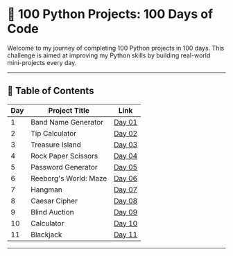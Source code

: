 # 🐍 100 Python Projects: 100 Days of Code

Welcome to my journey of completing 100 Python projects in 100 days. This challenge is aimed at improving my Python skills by building real-world mini-projects every day.

---

## 📅 Table of Contents

| Day | Project Title           | Link                                   |
|-----|-------------------------|----------------------------------------|
| 1   | Band Name Generator     | [Day 01](Project_files/d01/README.md)  |
| 2   | Tip Calculator          | [Day 02](Project_files/d02/README.md)  |
| 3   | Treasure Island         | [Day 03](Project_files/d03/README.md)  |
| 4   | Rock Paper Scissors     | [Day 04](Project_files/d04/README.md)  |
| 5   | Password Generator      | [Day 05](Project_files/d05/README.md)  |
| 6   | Reeborg's World: Maze   | [Day 06](Project_files/d06/README.md)  |
| 7   | Hangman                 | [Day 07](Project_files/d07/README.md)  |
| 8   | Caesar Cipher           | [Day 08](Project_files/d08/README.md)  |
| 9   | Blind Auction           | [Day 09](Project_files/d09/README.md)  |
| 10  | Calculator              | [Day 10](Project_files/d10/README.md)  |
| 11  | Blackjack               | [Day 11](Project_files/d11/README.md)  |





---